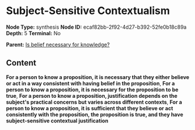 # Subject-Sensitive Contextualism

**Node Type:** synthesis
**Node ID:** ecaf82bb-2f92-4d27-b392-52fe0b18c89a
**Depth:** 5
**Terminal:** No

**Parent:** [Is belief necessary for knowledge?](is-belief-necessary-for-knowledge-antithesis-4bb62f2a-eb4e-450d-89a6-378b163c0d47.md)

## Content

**For a person to know a proposition, it is necessary that they either believe or act in a way consistent with having belief in the proposition**, **For a person to know a proposition, it is necessary for the proposition to be true**, **For a person to know a proposition, justification depends on the subject's practical concerns but varies across different contexts**, **For a person to know a proposition, it is sufficient that they believe or act consistently with the proposition, the proposition is true, and they have subject-sensitive contextual justification**
